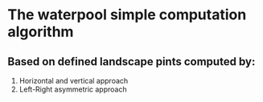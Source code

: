 # The waterpool simple computation algorithm
## Based on defined landscape pints computed by:
  1. Horizontal and vertical approach
  2. Left-Right asymmetric approach 
  
